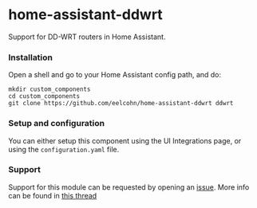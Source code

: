 # home-assistant-ddwrt
Support for DD-WRT routers in Home Assistant.

### Installation
Open a shell and go to your Home Assistant config path, and do:
```
mkdir custom_components
cd custom_components
git clone https://github.com/eelcohn/home-assistant-ddwrt ddwrt
```

### Setup and configuration
You can either setup this component using the UI Integrations page, or using the `configuration.yaml` file.

### Support
Support for this module can be requested by opening an [issue](https://github.com/eelcohn/home-assistant-ddwrt/issues). More info can be found in [this thread](https://community.home-assistant.io/t/custom-component-for-dd-wrt-routers/162423)
